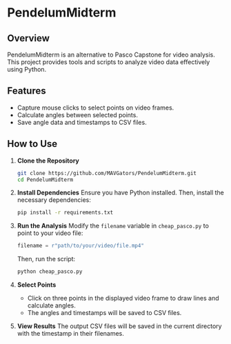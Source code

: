 
# PendelumMidterm

## Overview
PendelumMidterm is an alternative to Pasco Capstone for video analysis. This project provides tools and scripts to analyze video data effectively using Python.

## Features
- Capture mouse clicks to select points on video frames.
- Calculate angles between selected points.
- Save angle data and timestamps to CSV files.

## How to Use
1. **Clone the Repository**
   ```bash
   git clone https://github.com/MAVGators/PendelumMidterm.git
   cd PendelumMidterm
   ```

2. **Install Dependencies**
   Ensure you have Python installed. Then, install the necessary dependencies:
   ```bash
   pip install -r requirements.txt
   ```

3. **Run the Analysis**
   Modify the `filename` variable in `cheap_pasco.py` to point to your video file:
   ```python
   filename = r"path/to/your/video/file.mp4"
   ```
   Then, run the script:
   ```bash
   python cheap_pasco.py
   ```

4. **Select Points**
   - Click on three points in the displayed video frame to draw lines and calculate angles.
   - The angles and timestamps will be saved to CSV files.

5. **View Results**
   The output CSV files will be saved in the current directory with the timestamp in their filenames.
